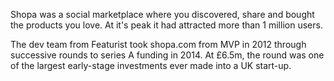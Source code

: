 Shopa was a social marketplace where you discovered, share and bought the products you love. At it's peak it had attracted more than 1 million users.

The dev team from Featurist took shopa.com from MVP in 2012 through successive rounds to series A funding in 2014. At £6.5m, the round was one of the largest early-stage investments ever made into a UK start-up.
